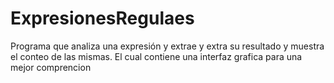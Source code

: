 # ExpresionesRegulaes
Programa que analiza una expresión y extrae y extra su resultado y muestra el conteo de las mismas. El cual contiene una interfaz grafica para una mejor comprencion 
